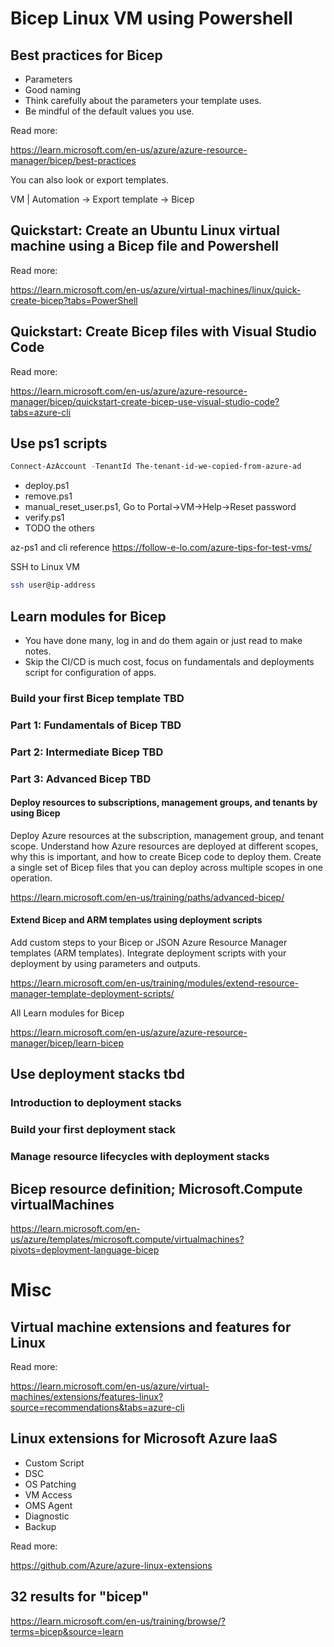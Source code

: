 # Bicep Linux VM using Powershell

## Best practices for Bicep

* Parameters
* Good naming
* Think carefully about the parameters your template uses.
* Be mindful of the default values you use.

Read more:

https://learn.microsoft.com/en-us/azure/azure-resource-manager/bicep/best-practices


You can also look or export templates.

VM | Automation -> Export template -> Bicep 

## Quickstart: Create an Ubuntu Linux virtual machine using a Bicep file and Powershell

Read more:

https://learn.microsoft.com/en-us/azure/virtual-machines/linux/quick-create-bicep?tabs=PowerShell

## Quickstart: Create Bicep files with Visual Studio Code

Read more:

https://learn.microsoft.com/en-us/azure/azure-resource-manager/bicep/quickstart-create-bicep-use-visual-studio-code?tabs=azure-cli

## Use ps1 scripts

```ps1
Connect-AzAccount -TenantId The-tenant-id-we-copied-from-azure-ad

```

* deploy.ps1
* remove.ps1
* manual_reset_user.ps1, Go to Portal->VM->Help->Reset password
* verify.ps1
* TODO the others


az-ps1 and cli reference https://follow-e-lo.com/azure-tips-for-test-vms/

SSH to Linux VM

```bash
ssh user@ip-address

```

## Learn modules for Bicep

* You have done many, log in and do them again or just read to make notes.
* Skip the CI/CD is much cost, focus on fundamentals and deployments script for configuration of apps.

### Build your first Bicep template TBD

### Part 1: Fundamentals of Bicep TBD

### Part 2: Intermediate Bicep TBD

### Part 3: Advanced Bicep TBD

#### Deploy resources to subscriptions, management groups, and tenants by using Bicep

Deploy Azure resources at the subscription, management group, and tenant scope. Understand how Azure resources are deployed at different scopes, why this is important, and how to create Bicep code to deploy them. Create a single set of Bicep files that you can deploy across multiple scopes in one operation.

https://learn.microsoft.com/en-us/training/paths/advanced-bicep/

#### Extend Bicep and ARM templates using deployment scripts

Add custom steps to your Bicep or JSON Azure Resource Manager templates (ARM templates). Integrate deployment scripts with your deployment by using parameters and outputs.

https://learn.microsoft.com/en-us/training/modules/extend-resource-manager-template-deployment-scripts/

All Learn modules for Bicep

https://learn.microsoft.com/en-us/azure/azure-resource-manager/bicep/learn-bicep


## Use deployment stacks tbd

### Introduction to deployment stacks

### Build your first deployment stack

### Manage resource lifecycles with deployment stacks

## Bicep resource definition; Microsoft.Compute virtualMachines

https://learn.microsoft.com/en-us/azure/templates/microsoft.compute/virtualmachines?pivots=deployment-language-bicep

# Misc

## Virtual machine extensions and features for Linux

Read more:

https://learn.microsoft.com/en-us/azure/virtual-machines/extensions/features-linux?source=recommendations&tabs=azure-cli

## Linux extensions for Microsoft Azure IaaS

* Custom Script
* DSC
* OS Patching
* VM Access
* OMS Agent
* Diagnostic
* Backup

Read more:

https://github.com/Azure/azure-linux-extensions

## 32 results for "bicep"

https://learn.microsoft.com/en-us/training/browse/?terms=bicep&source=learn